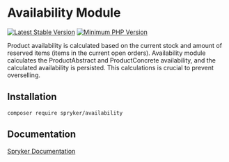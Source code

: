 # Availability Module
[![Latest Stable Version](https://poser.pugx.org/spryker/availability/v/stable.svg)](https://packagist.org/packages/spryker/availability)
[![Minimum PHP Version](https://img.shields.io/badge/php-%3E%3D%207.4-8892BF.svg)](https://php.net/)

Product availability is calculated based on the current stock and amount of reserved items (items in the current open orders). Availability module calculates the ProductAbstract and ProductConcrete availability, and the calculated availability is persisted. This calculations is crucial to prevent overselling.

## Installation

```
composer require spryker/availability
```

## Documentation

[Spryker Documentation](https://docs.spryker.com)
